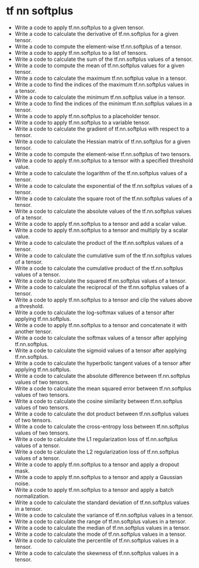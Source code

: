# tf nn softplus

- Write a code to apply tf.nn.softplus to a given tensor.
- Write a code to calculate the derivative of tf.nn.softplus for a given tensor.
- Write a code to compute the element-wise tf.nn.softplus of a tensor.
- Write a code to apply tf.nn.softplus to a list of tensors.
- Write a code to calculate the sum of the tf.nn.softplus values of a tensor.
- Write a code to compute the mean of tf.nn.softplus values for a given tensor.
- Write a code to calculate the maximum tf.nn.softplus value in a tensor.
- Write a code to find the indices of the maximum tf.nn.softplus values in a tensor.
- Write a code to calculate the minimum tf.nn.softplus value in a tensor.
- Write a code to find the indices of the minimum tf.nn.softplus values in a tensor.
- Write a code to apply tf.nn.softplus to a placeholder tensor.
- Write a code to apply tf.nn.softplus to a variable tensor.
- Write a code to calculate the gradient of tf.nn.softplus with respect to a tensor.
- Write a code to calculate the Hessian matrix of tf.nn.softplus for a given tensor.
- Write a code to compute the element-wise tf.nn.softplus of two tensors.
- Write a code to apply tf.nn.softplus to a tensor with a specified threshold value.
- Write a code to calculate the logarithm of the tf.nn.softplus values of a tensor.
- Write a code to calculate the exponential of the tf.nn.softplus values of a tensor.
- Write a code to calculate the square root of the tf.nn.softplus values of a tensor.
- Write a code to calculate the absolute values of the tf.nn.softplus values of a tensor.
- Write a code to apply tf.nn.softplus to a tensor and add a scalar value.
- Write a code to apply tf.nn.softplus to a tensor and multiply by a scalar value.
- Write a code to calculate the product of the tf.nn.softplus values of a tensor.
- Write a code to calculate the cumulative sum of the tf.nn.softplus values of a tensor.
- Write a code to calculate the cumulative product of the tf.nn.softplus values of a tensor.
- Write a code to calculate the squared tf.nn.softplus values of a tensor.
- Write a code to calculate the reciprocal of the tf.nn.softplus values of a tensor.
- Write a code to apply tf.nn.softplus to a tensor and clip the values above a threshold.
- Write a code to calculate the log-softmax values of a tensor after applying tf.nn.softplus.
- Write a code to apply tf.nn.softplus to a tensor and concatenate it with another tensor.
- Write a code to calculate the softmax values of a tensor after applying tf.nn.softplus.
- Write a code to calculate the sigmoid values of a tensor after applying tf.nn.softplus.
- Write a code to calculate the hyperbolic tangent values of a tensor after applying tf.nn.softplus.
- Write a code to calculate the absolute difference between tf.nn.softplus values of two tensors.
- Write a code to calculate the mean squared error between tf.nn.softplus values of two tensors.
- Write a code to calculate the cosine similarity between tf.nn.softplus values of two tensors.
- Write a code to calculate the dot product between tf.nn.softplus values of two tensors.
- Write a code to calculate the cross-entropy loss between tf.nn.softplus values of two tensors.
- Write a code to calculate the L1 regularization loss of tf.nn.softplus values of a tensor.
- Write a code to calculate the L2 regularization loss of tf.nn.softplus values of a tensor.
- Write a code to apply tf.nn.softplus to a tensor and apply a dropout mask.
- Write a code to apply tf.nn.softplus to a tensor and apply a Gaussian noise.
- Write a code to apply tf.nn.softplus to a tensor and apply a batch normalization.
- Write a code to calculate the standard deviation of tf.nn.softplus values in a tensor.
- Write a code to calculate the variance of tf.nn.softplus values in a tensor.
- Write a code to calculate the range of tf.nn.softplus values in a tensor.
- Write a code to calculate the median of tf.nn.softplus values in a tensor.
- Write a code to calculate the mode of tf.nn.softplus values in a tensor.
- Write a code to calculate the percentile of tf.nn.softplus values in a tensor.
- Write a code to calculate the skewness of tf.nn.softplus values in a tensor.